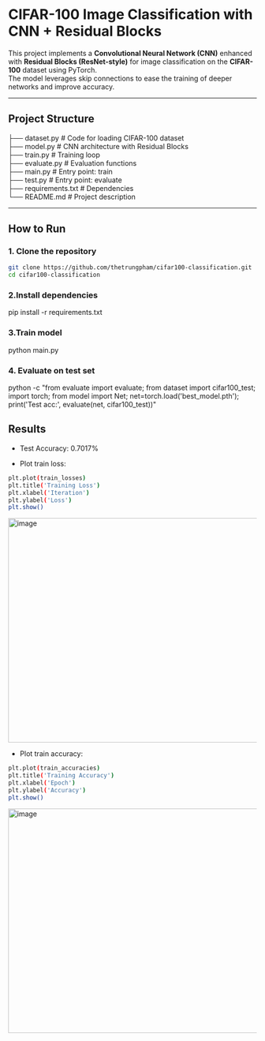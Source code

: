 # CIFAR-100 Image Classification with CNN + Residual Blocks

This project implements a **Convolutional Neural Network (CNN)** enhanced with **Residual Blocks (ResNet-style)** for image classification on the **CIFAR-100** dataset using PyTorch.  
The model leverages skip connections to ease the training of deeper networks and improve accuracy.

---

## Project Structure

├── dataset.py          # Code for loading CIFAR-100 dataset  
├── model.py            # CNN architecture with Residual Blocks  
├── train.py            # Training loop  
├── evaluate.py         # Evaluation functions  
├── main.py             # Entry point: train  
├── test.py             # Entry point: evaluate  
├── requirements.txt    # Dependencies  
└── README.md           # Project description  

---

## How to Run

### 1. Clone the repository
```bash
git clone https://github.com/thetrungpham/cifar100-classification.git
cd cifar100-classification
```
### 2.Install dependencies
pip install -r requirements.txt

### 3.Train model
python main.py


### 4. Evaluate on test set
python -c "from evaluate import evaluate; from dataset import cifar100_test; import torch; from model import Net; net=torch.load('best_model.pth'); print('Test acc:', evaluate(net, cifar100_test))"

## Results
- Test Accuracy: 0.7017%

- Plot train loss:
```bash
plt.plot(train_losses)
plt.title('Training Loss')
plt.xlabel('Iteration')
plt.ylabel('Loss')
plt.show()
```
<img width="567" height="455" alt="image" src="https://github.com/user-attachments/assets/3469ec69-4129-4b85-9215-730c7852f19d" />

- Plot train accuracy:
```bash
plt.plot(train_accuracies)
plt.title('Training Accuracy')
plt.xlabel('Epoch')
plt.ylabel('Accuracy')
plt.show()
```
<img width="562" height="455" alt="image" src="https://github.com/user-attachments/assets/9f0bb4b6-7ca3-476b-b199-cf1a2d592209" />

   

